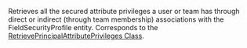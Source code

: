 Retrieves all the secured attribute privileges a user or team has through direct or indirect (through team membership) associations with the FieldSecurityProfile entity. 
Corresponds to the [RetrievePrincipalAttributePrivileges Class](https://msdn.microsoft.com/library/microsoft.crm.sdk.messages.retrieveprincipalattributeprivilegesrequest.aspx).
